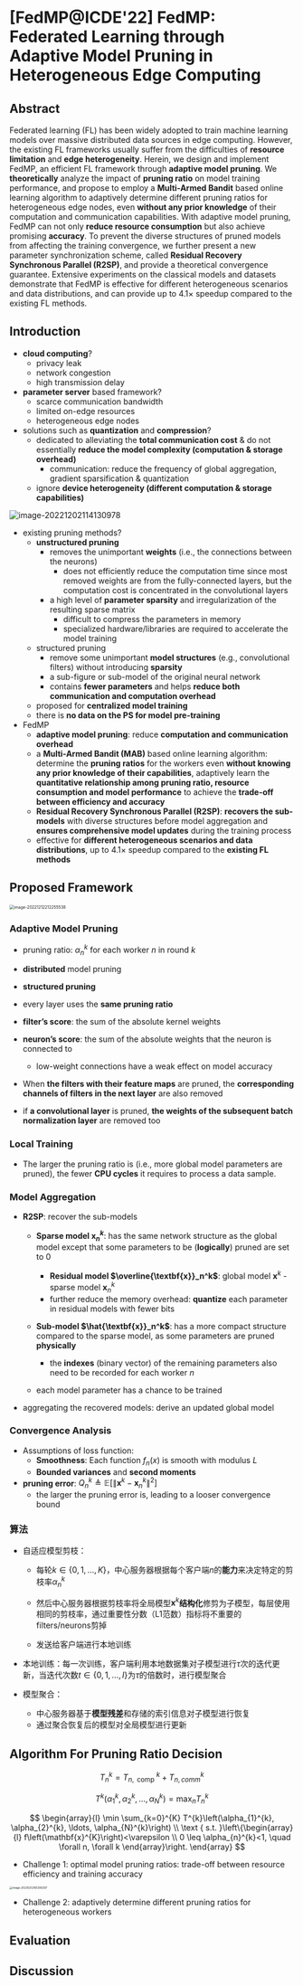# [FedMP@ICDE'22] FedMP: Federated Learning through Adaptive Model Pruning in Heterogeneous Edge Computing

## Abstract

Federated learning (FL) has been widely adopted to train machine learning models over massive distributed data sources in edge computing. However, the existing FL frameworks usually suffer from the difficulties of **resource limitation** and **edge heterogeneity**. Herein, we design and implement FedMP, an efficient FL framework through **adaptive model pruning**. We **theoretically** analyze the impact of **pruning ratio** on model training performance, and propose to employ a **Multi-Armed Bandit** based online learning algorithm to adaptively determine different pruning ratios for heterogeneous edge nodes, even **without any prior knowledge** of their computation and communication capabilities. With adaptive model pruning, FedMP can not only **reduce resource consumption** but also achieve promising **accuracy**. To prevent the diverse structures of pruned models from affecting the training convergence, we further present a new parameter synchronization scheme, called **Residual Recovery Synchronous Parallel (R2SP)**, and provide a theoretical convergence guarantee. Extensive experiments on the classical models and datasets demonstrate that FedMP is effective for different heterogeneous scenarios and data distributions, and can provide up to 4.1× speedup compared to the existing FL methods.



## Introduction

- **cloud computing**?
  - privacy leak
  - network congestion
  - high transmission delay
- **parameter server** based framework?
  - scarce communication bandwidth
  - limited on-edge resources
  - heterogeneous edge nodes
- solutions such as **quantization** and **compression**?
  - dedicated to alleviating the **total communication cost** & do not essentially **reduce the model complexity (computation & storage overhead)**
    - communication: reduce the frequency of global aggregation, gradient sparsification & quantization
  - ignore **device heterogeneity (different computation & storage capabilities)**

![image-20221202114130978](https://raw.githubusercontent.com/ailianligit/ailianligit.github.io/main/images/202212/20221208_1670498895.png)

- existing pruning methods?
  - **unstructured pruning**
    - removes the unimportant **weights** (i.e., the connections between the neurons)
      - does not efficiently reduce the computation time since most removed weights are from the fully-connected layers, but the computation cost is concentrated in the convolutional layers   
    - a high level of **parameter sparsity** and irregularization of the resulting sparse matrix
      - difficult to compress the parameters in memory
      - specialized hardware/libraries are required to accelerate the model training
  - structured pruning
    - remove some unimportant **model structures** (e.g., convolutional filters) without introducing **sparsity**
    - a sub-figure or sub-model of the original neural network
    - contains **fewer parameters** and helps **reduce both communication and computation overhead**
  - proposed for **centralized model training**
  - there is **no data on the PS for model pre-training**
- FedMP
  - **adaptive model pruning**: reduce **computation and communication overhead**
  - a **Multi-Armed Bandit (MAB)** based online learning algorithm: determine the **pruning ratios** for the workers even **without knowing any prior knowledge of their capabilities**, adaptively learn the **quantitative relationship among pruning ratio, resource consumption and model performance** to achieve the **trade-off between efficiency and accuracy**
  - **Residual Recovery Synchronous Parallel (R2SP)**: **recovers the sub-models** with diverse structures before model aggregation and **ensures comprehensive model updates** during the training process
  - effective for **different heterogeneous scenarios and data distributions**, up to 4.1× speedup compared to the **existing FL methods**



## Proposed Framework

<img src="https://raw.githubusercontent.com/ailianligit/ailianligit.github.io/main/images/202212/20221212_1670851392.png" alt="image-20221212212255538" style="zoom: 50%;" />

### Adaptive Model Pruning

- pruning ratio: $\alpha_n^k$ for each worker $n$ in round $k$
- **distributed** model pruning
- **structured pruning**
- every layer uses the **same pruning ratio**
- **filter’s score**: the sum of the absolute kernel weights
- **neuron’s score**: the sum of the absolute weights that the neuron is connected to
  - low-weight connections have a weak effect on model accuracy

- When **the filters with their feature maps** are pruned, the **corresponding channels of filters in the next layer** are also removed
- if **a convolutional layer** is pruned, **the weights of the subsequent batch normalization layer** are removed too

### Local Training

- The larger the pruning ratio is (i.e., more global model parameters are pruned), the fewer **CPU cycles** it requires to process a data sample.

### Model Aggregation

- **R2SP**: recover the sub-models
  - **Sparse model $\textbf{x}_n^k$**: has the same network structure as the global model except that some parameters to be (**logically**) pruned are set to 0
    - **Residual model $\overline{\textbf{x}}_n^k$**: global model $\textbf{x}^k$ - sparse model $\textbf{x}_n^k$
    - further reduce the memory overhead: **quantize** each parameter in residual models with fewer bits

  - **Sub-model $\hat{\textbf{x}}_n^k$**: has a more compact structure compared to the sparse model, as some parameters are pruned **physically**
    - the **indexes** (binary vector) of the remaining parameters also need to be recorded for each worker $n$

  - each model parameter has a chance to be trained

- aggregating the recovered models: derive an updated global model

### Convergence Analysis

- Assumptions of loss function:
  - **Smoothness**: Each function $f_n(x)$ is smooth with modulus $L$
  - **Bounded variances** and **second moments**
- **pruning error**: $Q^k_n\triangleq \mathbb{E}\left[\lVert \textbf{x}^k-\textbf{x}^k_n\rVert^2\right]$
  - the larger the pruning error is, leading to a looser convergence bound

### 算法

- 自适应模型剪枝：

  - 每轮$k \in\{0,1, \ldots, K\}$，中心服务器根据每个客户端$n$的**能力**来决定特定的剪枝率$\alpha_{n}^{k}$

  - 然后中心服务器根据剪枝率将全局模型$\mathbf{x}^{k}$**结构化**修剪为子模型，每层使用相同的剪枝率，通过重要性分数（L1范数）指标将不重要的filters/neurons剪掉

  - 发送给客户端进行本地训练

- 本地训练：每一次训练，客户端利用本地数据集对子模型进行$\tau$次的迭代更新，当迭代次数$t \in\{0,1, \ldots, I\}$为$\tau$的倍数时，进行模型聚合


- 模型聚合：
  - 中心服务器基于**模型残差**和存储的索引信息对子模型进行恢复
  - 通过聚合恢复后的模型对全局模型进行更新



## Algorithm For Pruning Ratio Decision

$$
T_{n}^{k}=T_{n, \text { comp }}^{k}+T_{n, c o m m}^{k}
$$

$$
T^{k}\left(\alpha_{1}^{k}, \alpha_{2}^{k}, \ldots, \alpha_{N}^{k}\right)=\max _{n} T_{n}^{k}
$$

$$
\begin{array}{l}
\min \sum_{k=0}^{K} T^{k}\left(\alpha_{1}^{k}, \alpha_{2}^{k}, \ldots, \alpha_{N}^{k}\right) \\
\text { s.t. }\left\{\begin{array}{l}
f\left(\mathbf{x}^{K}\right)<\varepsilon \\
0 \leq \alpha_{n}^{k}<1, \quad \forall n, \forall k
\end{array}\right.
\end{array}
$$

- Challenge 1: optimal model pruning ratios: trade-off between resource efficiency and training accuracy

<img src="https://raw.githubusercontent.com/ailianligit/ailianligit.github.io/main/images/202302/20230212_1676212647.png" alt="image-20230212165306397" style="zoom: 33%;" />

- Challenge 2: adaptively determine different pruning ratios for heterogeneous workers



## Evaluation



## Discussion